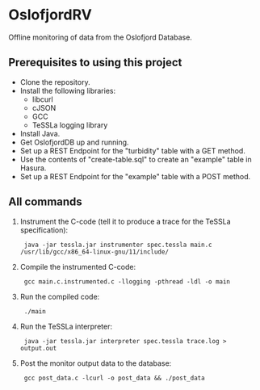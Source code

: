 # OslofjordRV

Offline monitoring of data from the Oslofjord Database.

## Prerequisites to using this project

- Clone the repository.
- Install the following libraries:
    - libcurl
    - cJSON
    - GCC
    - TeSSLa logging library
- Install Java.
- Get OslofjordDB up and running.
- Set up a REST Endpoint for the "turbidity" table with a GET method.
- Use the contents of "create-table.sql" to create an "example" table in Hasura.
- Set up a REST Endpoint for the "example" table with a POST method.

## All commands

1. Instrument the C-code (tell it to produce a trace for the TeSSLa specification):

		java -jar tessla.jar instrumenter spec.tessla main.c /usr/lib/gcc/x86_64-linux-gnu/11/include/

2. Compile the instrumented C-code:

		gcc main.c.instrumented.c -llogging -pthread -ldl -o main

3. Run the compiled code:

		./main

4. Run the TeSSLa interpreter:

		java -jar tessla.jar interpreter spec.tessla trace.log > output.out
        
5. Post the monitor output data to the database:

		gcc post_data.c -lcurl -o post_data && ./post_data
